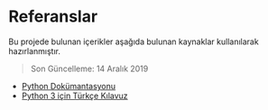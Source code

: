 # Referanslar

Bu projede bulunan içerikler aşağıda bulunan kaynaklar kullanılarak hazırlanmıştır.

> Son Güncelleme: 14 Aralık 2019

- <a href="https://www.python.org/doc/" target="_blank">Python Dokümantasyonu</a>
- <a href="https://belgeler.yazbel.com/python-istihza/" target="_blank">Python 3 için Türkçe Kılavuz</a>